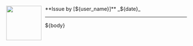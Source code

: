 <a href="${user_url}"><img src="${user_avatar}" align="left" width="96" height="96" hspace="10"></img></a> **Issue by [${user_name}]**
_${date}_

----

${body}
